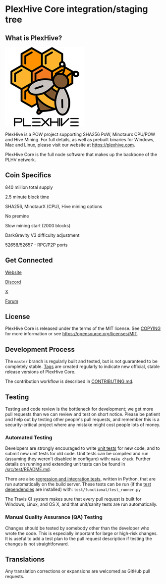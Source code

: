 PlexHive Core integration/staging tree
===========================================

What is PlexHive?
----------------------

![](./src/qt/res/icons/presentationlogo-fade.png)

PlexHive is a POW project supporting SHA256 PoW, Minotaurx CPU/POW and Hive Mining. For full details, as well as prebuilt binaries for Windows, Mac and Linux, please visit our website at https://plexhive.com.

PlexHive Core is the full node software that makes up the backbone of the PLHV network.

Coin Specifics
----------------------

840 million total supply

2.5 minute block time

SHA256, MinotaurX (CPU), Hive mining options

No premine

Slow mining start (2000 blocks)

DarkGravity V3 difficulty adjustment

52658/52657 - RPC/P2P ports


Get Connected
----------------------

[Website](www.plexhive.com)

[Discord](https://discord.gg/GrvXQGtn)

[X](@PlexHive_PLHV)

[Forum](https://bitcointalk.org/)


License
-------

PlexHive Core is released under the terms of the MIT license. See [COPYING](COPYING) for more
information or see https://opensource.org/licenses/MIT.

Development Process
-------------------

The `master` branch is regularly built and tested, but is not guaranteed to be
completely stable. [Tags](https://github.com/plexhive/plexhive/tags) are created
regularly to indicate new official, stable release versions of PlexHive Core.

The contribution workflow is described in [CONTRIBUTING.md](CONTRIBUTING.md).


Testing
-------

Testing and code review is the bottleneck for development; we get more pull
requests than we can review and test on short notice. Please be patient and help out by testing
other people's pull requests, and remember this is a security-critical project where any mistake might cost people
lots of money.

### Automated Testing

Developers are strongly encouraged to write [unit tests](src/test/README.md) for new code, and to
submit new unit tests for old code. Unit tests can be compiled and run
(assuming they weren't disabled in configure) with: `make check`. Further details on running
and extending unit tests can be found in [/src/test/README.md](/src/test/README.md).

There are also [regression and integration tests](/test), written
in Python, that are run automatically on the build server.
These tests can be run (if the [test dependencies](/test) are installed) with: `test/functional/test_runner.py`

The Travis CI system makes sure that every pull request is built for Windows, Linux, and OS X, and that unit/sanity tests are run automatically.

### Manual Quality Assurance (QA) Testing

Changes should be tested by somebody other than the developer who wrote the
code. This is especially important for large or high-risk changes. It is useful
to add a test plan to the pull request description if testing the changes is
not straightforward.

Translations
------------

Any translation corrections or expansions are welcomed as GitHub pull requests.
